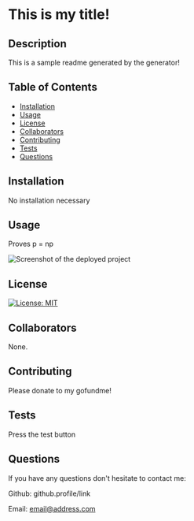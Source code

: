 # This is my title!
  
  ## Description
  This is a sample readme generated by the generator!

  ## Table of Contents
  - [Installation](#installation)
  - [Usage](#usage)
  - [License](#license)
  - [Collaborators](#collaborators)
  - [Contributing](#contributing)
  - [Tests](#tests)
  - [Questions](#questions)

## Installation
No installation necessary

## Usage
Proves p = np

![Screenshot of the deployed project](./Assets/images/screenshotLocation.PNG)

## License
[![License: MIT](https://img.shields.io/badge/License-MIT-yellow.svg)](https://opensource.org/licenses/MIT)

## Collaborators
None.

## Contributing
Please donate to my gofundme!

## Tests
Press the test button

## Questions
If you have any questions don't hesitate to contact me:

Github: github.profile/link

Email: email@address.com

